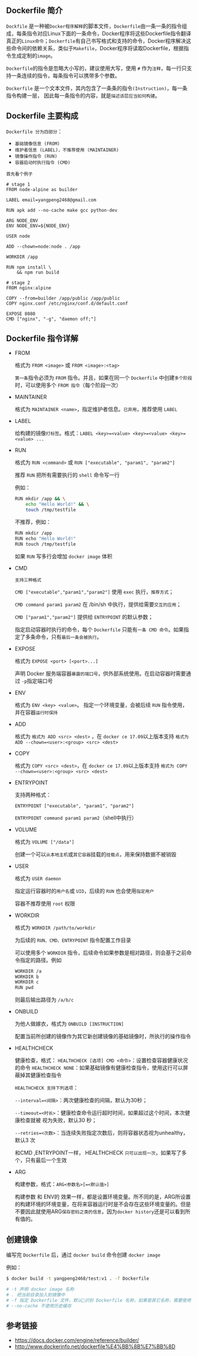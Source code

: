 ## Dockerfile 简介
`Dockfile` 是一种被`Docker程序解释`的脚本文件，`Dockerfile`由一条一条的指令组成，每条指令对应Linux下面的一条命令，Docker程序将这些Dockerfile指令翻译真正的`Linux命令`；`Dockerfile`有自己书写格式和支持的命令，Docker程序解决这些命令间的依赖关系，类似于`Makefile`，Docker程序将读取Dockerfile，根据指令生成定制的`image`。

`Dockerfile`的指令是忽略大小写的，建议使用大写，使用 `#` 作为`注释`，每一行只支持一条连续的指令，每条指令可以携带多个参数。

`Dockerfile` 是一个文本文件，其内包含了一条条的指令`(Instruction)`，每一条指令构建一层， 因此每一条指令的内容，就是`描述该层应当如何构建`。

## Dockerfile 主要构成

`Dockerfile 分为四部分`：
- `基础镜像信息 (FROM)`
- `维护者信息 (LABEL)，不推荐使用 (MAINTAINER)`
- `镜像操作指令 (RUN)`
- `容器启动时执行指令 (CMD)`

`首先看个例子`
```
# stage 1
FROM node-alpine as builder

LABEL email=yangpeng2468@gmail.com

RUN apk add --no-cache make gcc python-dev

ARG NODE_ENV
ENV NODE_ENV=${NODE_ENV}

USER node

ADD --chown=node:node . /app

WORKDIR /app

RUN npm install \
    && npm run build

# stage 2
FROM nginx:alpine

COPY --from=builder /app/public /app/public
COPY nginx.conf /etc/nginx/conf.d/default.conf

EXPOSE 8080
CMD ["nginx", "-g", "daemon off;"]
```

## Dockerfile 指令详解

- FROM

    格式为 `FROM <image>` 或 `FROM <image>:<tag>`

    `第一条`指令必须为 `FROM` 指令。并且，如果在同一个 `Dockerfile` 中创建`多个阶段`时，可以使用多个 `FROM 指令`（每个阶段一次）

- MAINTAINER

    格式为 `MAINTAINER <name>`，指定维护者信息。`已弃用`，推荐使用 `LABEL`

- LABEL

    给构建的镜像`打标签`。格式：`LABEL <key>=<value> <key>=<value> <key>=<value> ...`

- RUN

    格式为 `RUN <command>` 或 `RUN ["executable", "param1", "param2"]`

    推荐 `RUN` 把所有需要执行的 `shell` 命令写一行

    例如：

    ```bash
    RUN mkdir /app && \
        echo "Hello World!" && \
        touch /tmp/testfile
    ```

    不推荐，例如：
    ```bash
    RUN mkdir /app
    RUN echo "Hello World!"
    RUN touch /tmp/testfile
    ``` 

    如果 `RUN` 写多行会增加 `docker image` 体积

- CMD

    `支持三种格式`

    `CMD ["executable","param1","param2"]` 使用 `exec` 执行，`推荐方式`；

    `CMD command param1 param2` 在 /bin/sh 中执行，提供给需要`交互的应用`；
    
    `CMD ["param1","param2"]` 提供给 `ENTRYPOINT` 的默认参数；

    指定启动容器时执行的命令，每个 `Dockerfile` 只能有`一条 CMD 命令`。如果指定了多条命令，只有`最后一条会被执行`。

- EXPOSE

    格式为 `EXPOSE <port> [<port>...]`

    声明 Docker 服务端容器`暴露的端口号`，供外部系统使用。在启动容器时需要通过 `-p`指定端口号

- ENV

    格式为 `ENV <key> <value>`。 指定一个环境变量，会被后续 `RUN` 指令使用，并在容器`运行时保持`

- ADD

    格式为 `格式为 ADD <src> <dest>` ，在 `docker ce 17.09`以上版本支持 `格式为 ADD --chown=<user>:<group> <src> <dest>`

- COPY

    格式为 `COPY <src> <dest>`，在 `docker ce 17.09`以上版本支持 `格式为 COPY --chown=<user>:<group> <src> <dest>`

- ENTRYPOINT

    支持两种格式：

    `ENTRYPOINT ["executable", "param1", "param2"]`

    `ENTRYPOINT command param1 param2`（shell中执行）

- VOLUME

    格式为 `VOLUME ["/data"]`

    创建一个可以`从本地主机`或`其它容器`挂载的`挂载点`，用来保持数据不被销毁

- USER

    格式为 `USER daemon`

    指定运行容器时的`用户名`或 `UID`，后续的 `RUN` 也会使用`指定用户`

    容器不推荐使用 `root` 权限

- WORKDIR

    格式为 `WORKDIR /path/to/workdir`

    为后续的 `RUN、CMD、ENTRYPOINT` 指令配置工作目录

    可以使用多个 `WORKDIR` 指令，后续命令如果参数是相对路径，则会基于之前命令指定的路径。例如

    ```bash
    WORKDIR /a
    WORKDIR b
    WORKDIR c
    RUN pwd
    ```
    则最后输出路径为 `/a/b/c`

- ONBUILD

    为他人做嫁衣，格式为 `ONBUILD [INSTRUCTION]`

    配置当前所创建的镜像作为其它新创建镜像的基础镜像时，所执行的操作指令


- HEALTHCHECK

    健康检查，格式：
    `HEALTHCHECK [选项] CMD <命令>`：设置检查容器健康状况的命令
    `HEALTHCHECK NONE`：如果基础镜像有健康检查指令，使用这行可以屏蔽掉其健康检查指令

    `HEALTHCHECK 支持下列选项`：

    `--interval=<间隔>`：两次健康检查的间隔，默认为30秒；

    `--timeout=<时长>`：健康检查命令运行超时时间，如果超过这个时间，本次健康检查就被 视为失败，默认30 秒；

    `--retries=<次数>`：当连续失败指定次数后，则将容器状态视为unhealthy，默认3 次

    和CMD ,ENTRYPOINT一样， HEALTHCHECK `只可以出现一次`，如果写了多个，只有最后一个生效

- ARG

    构建参数，格式：`ARG<参数名>[=<默认值>]`

    构建参数 和 ENV的 效果一样，都是设置环境变量。所不同的是，ARG所设置的构建环境的环境变量，在将来容器运行时是不会存在这些环境变量的。但是不要因此就使用ARG`保存密码之类的信息`，因为`docker history`还是可以看到所有值的。


## 创建镜像

编写完 `Dockerfile` 后，通过 `docker build` 命令创建 `docker image`

例如：
```bash
$ docker build -t yangpeng2468/test:v1 . -f Dockerfile

# -t 声明 docker image 名称
# . 把当前目录加入到镜像中
# -f 指定 Dockerfile 文件，默认识别 Dockerfile 名称，如果是其它名称，需要使用 -f 来指定
# --no-cache 不使用历史缓存
```

## 参考链接

- https://docs.docker.com/engine/reference/builder/
- http://www.dockerinfo.net/dockerfile%E4%BB%8B%E7%BB%8D